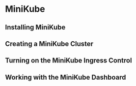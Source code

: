 # MiniKube

## Installing MiniKube

## Creating a MiniKube Cluster

## Turning on the MiniKube Ingress Control

## Working with the MiniKube Dashboard
